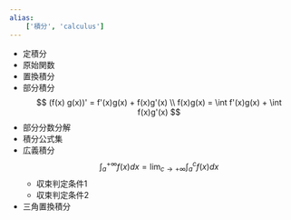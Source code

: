```yaml
---
alias:
    ['積分', 'calculus']
---
```

- 定積分
- 原始関数
- 置換積分
- 部分積分
    $$ (f(x) g(x))' = f'(x)g(x) + f(x)g'(x) \\ f(x)g(x) = \int f'(x)g(x) + \int f(x)g'(x) $$
- 部分分数分解
- 積分公式集
- 広義積分
    $$ \int_a^{+\infty} f(x)dx = \lim_{c \to +\infty} \int_a^c f(x)dx $$
    - 収束判定条件1
    - 収束判定条件2
- 三角置換積分
